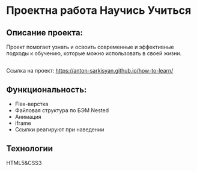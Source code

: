 # **Проектна работа Научись Учиться**
## **Описание проекта:**
Проект помогает узнать и освоить современные и эффективные подходы к обучению, которые можно использовать в своей жизни.
##
Ссылка на проект: https://anton-sarkisyan.github.io/how-to-learn/
## Функциональность:
* Flex-верстка
* Файловая структура по БЭМ Nested
* Анимация
* iframe
* Ссылки реагируют при наведении
## Технологии
HTML5&CSS3



